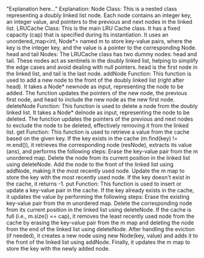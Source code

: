 "Explanation here..." 
Explanation:
Node Class:
This is a nested class representing a doubly linked list node.
Each node contains an integer key, an integer value, and pointers to the previous and next nodes in the linked list.
LRUCache Class:
This is the main LRU Cache class.
It has a fixed capacity (cap) that is specified during its instantiation.
It uses an unordered_map<int, Node*> named m to store key-value pairs, where the key is the integer key, and the value is a pointer to the corresponding Node.
head and tail Nodes:
The LRUCache class has two dummy nodes: head and tail.
These nodes act as sentinels in the doubly linked list, helping to simplify the edge cases and avoid dealing with null pointers.
head is the first node in the linked list, and tail is the last node.
addNode Function:
This function is used to add a new node to the front of the doubly linked list (right after head).
It takes a Node* newnode as input, representing the node to be added.
The function updates the pointers of the new node, the previous first node, and head to include the new node as the new first node.
deleteNode Function:
This function is used to delete a node from the doubly linked list.
It takes a Node* delnode as input, representing the node to be deleted.
The function updates the pointers of the previous and next nodes to exclude the node to be deleted, effectively removing it from the linked list.
get Function:
This function is used to retrieve a value from the cache based on the given key.
If the key exists in the cache (m.find(key) != m.end()), it retrieves the corresponding node (resNode), extracts its value (ans), and performs the following steps:
Erase the key-value pair from the m unordered map.
Delete the node from its current position in the linked list using deleteNode.
Add the node to the front of the linked list using addNode, making it the most recently used node.
Update the m map to store the key with the most recently used node.
If the key doesn't exist in the cache, it returns -1.
put Function:
This function is used to insert or update a key-value pair in the cache.
If the key already exists in the cache, it updates the value by performing the following steps:
Erase the existing key-value pair from the m unordered map.
Delete the corresponding node from its current position in the linked list using deleteNode.
If the cache is full (i.e., m.size() == cap), it removes the least recently used node from the cache by erasing the key-value pair from the m map and deleting the node from the end of the linked list using deleteNode.
After handling the eviction (if needed), it creates a new node using new Node(key, value) and adds it to the front of the linked list using addNode.
Finally, it updates the m map to store the key with the newly added node.